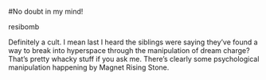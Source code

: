 #No doubt in my mind!

resibomb

Definitely a cult. I mean last I heard the siblings were saying they’ve found a way to break into hyperspace through the manipulation of dream charge? That’s pretty whacky stuff if you ask me. There’s clearly some psychological manipulation happening by Magnet Rising Stone.
